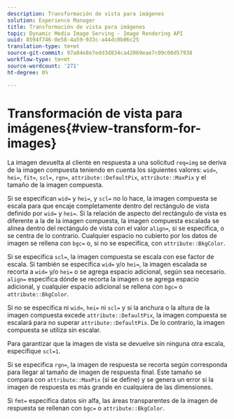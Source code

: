 ```yaml
---
description: Transformación de vista para imágenes
solution: Experience Manager
title: Transformación de vista para imágenes
topic: Dynamic Media Image Serving - Image Rendering API
uuid: 8594f746-0e58-4a59-933c-a44dc0b06c25
translation-type: tm+mt
source-git-commit: 97a84e8e7edd3d834ca42069eae7c09c00d57938
workflow-type: tm+mt
source-wordcount: '271'
ht-degree: 0%

---
```



# Transformación de vista para imágenes{#view-transform-for-images}

La imagen devuelta al cliente en respuesta a una solicitud `req=img` se deriva de la imagen compuesta teniendo en cuenta los siguientes valores: `wid=`, `hei=`, `fit=`, `scl=`, `rgn=`, `attribute::DefaultPix`, `attribute::MaxPix` y el tamaño de la imagen compuesta.

Si se especifican `wid=` y `hei=`, y `scl=` no lo hace, la imagen compuesta se escala para que encaje completamente dentro del rectángulo de vista definido por `wid=` y `hei=`. Si la relación de aspecto del rectángulo de vista es diferente a la de la imagen compuesta, la imagen compuesta escalada se alinea dentro del rectángulo de vista con el valor `align=`, si se especifica, o se centra de lo contrario. Cualquier espacio no cubierto por los datos de imagen se rellena con `bgc=` o, si no se especifica, con `attribute::BkgColor`.

Si se especifica `scl=`, la imagen compuesta se escala con ese factor de escala. Si también se especifica `wid=` y/o `hei=`, la imagen escalada se recorta a `wid=` y/o `hei=` o se agrega espacio adicional, según sea necesario. `align=` especifica dónde se recorta la imagen o se agrega espacio adicional, y cualquier espacio adicional se rellena con  `bgc=` o  `attribute::BkgColor`.

Si no se especifica ni `wid=`, `hei=` ni `scl=` y si la anchura o la altura de la imagen compuesta excede `attribute::DefaultPix`, la imagen compuesta se escalará para no superar `attribute::DefaultPix`. De lo contrario, la imagen compuesta se utiliza sin escalar.

Para garantizar que la imagen de vista se devuelve sin ninguna otra escala, especifique `scl=1`.

Si se especifica `rgn=`, la imagen de respuesta se recorta según corresponda para llegar al tamaño de imagen de respuesta final. Este tamaño se compara con `attribute::MaxPix` (si se define) y se genera un error si la imagen de respuesta es más grande en cualquiera de las dimensiones.

Si `fmt=` especifica datos sin alfa, las áreas transparentes de la imagen de respuesta se rellenan con `bgc=` o `attribute::BkgColor`.
